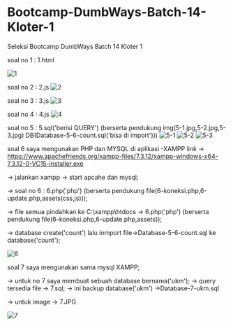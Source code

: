 # Bootcamp-DumbWays-Batch-14-Kloter-1

Seleksi Bootcamp DumbWays Batch 14 Kloter 1

soal no 1 : 1.html

![1](https://user-images.githubusercontent.com/51067047/71308527-55848600-2430-11ea-9001-d72539bd3de3.JPG)

soal no 2 : 2.js
![2](https://user-images.githubusercontent.com/51067047/71308563-c166ee80-2430-11ea-9939-a0f9c63af373.JPG)

soal no 3 : 3.js
![3](https://user-images.githubusercontent.com/51067047/71308564-c166ee80-2430-11ea-8cea-e2b880948e72.JPG)

soal no 4 : 4.js
![4](https://user-images.githubusercontent.com/51067047/71308562-c166ee80-2430-11ea-8340-dd9abc15469e.JPG)

soal no 5 : 5.sql('berisi QUERY') (berserta pendukung img(5-1.jpg,5-2.jpg,5-3.jpg) DB(Database-5-6-count.sql('bisa di import')))
![5-1](https://user-images.githubusercontent.com/51067047/71308470-a778dc00-242f-11ea-9ff2-cbf56cddec64.JPG)
![5-2](https://user-images.githubusercontent.com/51067047/71308471-a8117280-242f-11ea-8314-788363614d8b.JPG)
![5-3](https://user-images.githubusercontent.com/51067047/71308472-a8117280-242f-11ea-9a7d-969558122f0c.JPG)


soal 6 saya mengunakan PHP dan MYSQL di aplikasi
-XAMPP link -> https://www.apachefriends.org/xampp-files/7.3.12/xampp-windows-x64-7.3.12-0-VC15-installer.exe

-> jalankan xampp -> start apcahe dan mysql;

-> soal no 6 : 6.php('php') (berserta pendukung file(6-koneksi.php,6-update.php,assets(css,js)));

-> file semua pindahkan ke C:\xampp\htdocs -> 6.php('php') (berserta pendukung file(6-koneksi.php,6-update.php,assets));

-> database create('count') lalu inmport file->Database-5-6-count.sql ke database('count');

![6](https://user-images.githubusercontent.com/51067047/71308529-587f7680-2430-11ea-914d-bcbae64517bd.JPG)

soal 7 saya mengunakan sama mysql XAMPP;

-> untuk no 7 saya membuat sebuah database bernama('ukm');
-> query tersedia file -> 7.sql;
-> ini backup database('ukm') ->Database-7-ukm.sql

-> untuk image -> 7.JPG

![7](https://user-images.githubusercontent.com/51067047/71308473-a8117280-242f-11ea-9130-e23df3f5a14f.JPG)
